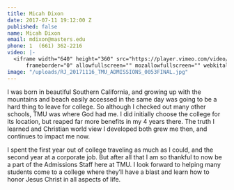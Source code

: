 ```yaml
---
title: Micah Dixon
date: 2017-07-11 19:12:00 Z
published: false
name: Micah Dixon
email: mdixon@masters.edu
phone: 1  (661) 362-2216
video: |-
  <iframe width="640" height="360" src="https://player.vimeo.com/video/188209246"
      frameborder="0" allowfullscreen="" mozallowfullscreen="" webkitallowfullscreen=""></iframe>
image: "/uploads/RJ_20171116_TMU_ADMISSIONS_0053FINAL.jpg"
---
```


I was born in beautiful Southern California, and growing up with the mountains and beach easily accessed in the same day was going to be a hard thing to leave for college. So although I checked out many other schools, TMU was where God had me. I did initially choose the college for its location, but reaped far more benefits in my 4 years there. The truth I learned and Christian world view I developed both grew me then, and continues to impact me now.

I spent the first year out of college traveling as much as I could, and the second year at a corporate job. But after all that I am so thankful to now be a part of the Admissions Staff here at TMU. I look forward to helping many students come to a college where they’ll have a blast and learn how to honor Jesus Christ in all aspects of life.